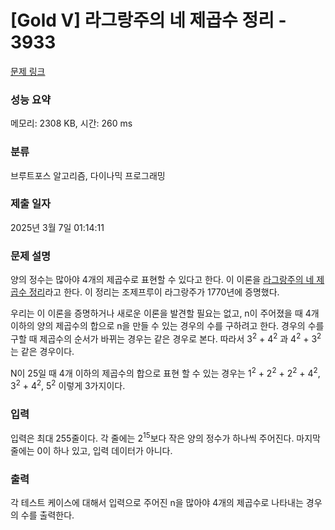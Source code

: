 # [Gold V] 라그랑주의 네 제곱수 정리 - 3933 

[문제 링크](https://www.acmicpc.net/problem/3933) 

### 성능 요약

메모리: 2308 KB, 시간: 260 ms

### 분류

브루트포스 알고리즘, 다이나믹 프로그래밍

### 제출 일자

2025년 3월 7일 01:14:11

### 문제 설명

<p>양의 정수는 많아야 4개의 제곱수로 표현할 수 있다고 한다. 이 이론을 <a href="http://en.wikipedia.org/wiki/Lagrange%27s_four-square_theorem">라그랑주의 네 제곱수 정리</a>라고 한다. 이 정리는 조제프루이 라그랑주가 1770년에 증명했다.</p>

<p>우리는 이 이론을 증명하거나 새로운 이론을 발견할 필요는 없고, n이 주어졌을 때 4개 이하의 양의 제곱수의 합으로 n을 만들 수 있는 경우의 수를 구하려고 한다. 경우의 수를 구할 때 제곱수의 순서가 바뀌는 경우는 같은 경우로 본다. 따라서 3<sup>2</sup> + 4<sup>2</sup> 과 4<sup>2</sup> + 3<sup>2</sup>는 같은 경우이다.</p>

<p>N이 25일 때 4개 이하의 제곱수의 합으로 표현 할 수 있는 경우는 1<sup>2</sup> + 2<sup>2</sup> + 2<sup>2</sup> + 4<sup>2</sup>, 3<sup>2</sup> + 4<sup>2</sup>, 5<sup>2</sup> 이렇게 3가지이다.</p>

### 입력 

 <p>입력은 최대 255줄이다. 각 줄에는 2<sup>15</sup>보다 작은 양의 정수가 하나씩 주어진다. 마지막 줄에는 0이 하나 있고, 입력 데이터가 아니다.</p>

### 출력 

 <p>각 테스트 케이스에 대해서 입력으로 주어진 n을 많아야 4개의 제곱수로 나타내는 경우의 수를 출력한다.</p>

